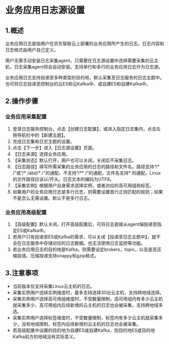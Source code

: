 # 业务应用日志源设置

## 1.概述
业务应用日志是指用户在京东智联云上部署的业务应用所产生的日志。日志内容和日志格式由用户自己定义。

用户无需手动安装日志采集agent，只需要在日志源设置中选择需要采集的云主机，日志采集agent将会自动安装。支持单行和多行的业务应用日志作为日志源。

业务应用日志支持投递至多种类型的目的地，默认采集至日志服务的日志主题中。也可将日志投递至控制台的云ES和云Kafka中，或自建ES和自建Kafka中。

## 2.操作步骤
### 业务应用采集配置
1. 登录日志服务控制台，点击【创建日志配置】，或进入指定日志集内，点击左侧导航栏中的【新建主题】。
2. 完成日志集和日志主题的设置。
3. 点击【下一步】进入【日志源设置】页面。
4. 【日志来源】选择业务应用。
5. 【采集状态】默认打开，用户也可以关闭。关闭后不采集日志。
6. 【日志路径】填写所需采集的业务应用的日志的路径和文件名，路径支持“/* /”或“/* /abd/* /"的通配，不支持“/** /”的通配，文件名支持* 的通配。Linux的文件路径应该以/开头。日志文本的编码为UTF8。
7. 【采集实例】根据用户自身需求选择实例，或者对应的高可用组和标签。
8. 如果用户的业务应用日志是多行日志，则需要设置首行正则匹配的规则；如果不是怎么无需设置。默认不是多行日志。

### 业务应用高级配置
1. 【高级配置】默认关闭。打开高级配置后，可将日志直接从agent端投递至指定ES或Kafka中。
2. 若用户只有投递至ES或Kafka的需求，可以关闭【投递至日志主题中】，就不会在日志服务中存储对应的日志数据。也无法使用日志监控等功能。
3. 若业务应用日志的目的地是Kafka，则需要设定brokers，topic，以及是否压缩投递。压缩投递支持snappy和gzip格式。

## 3.注意事项
- 当前版本仅支持采集Linux云主机的日志。
- 采集实例用户选择实例维度时，最多支持选择30台云主机，支持跨地域选择。
- 采集实例用户选择高可用组维度时，不受数量限制，高可用组内有多少云主机就采集多少，高可用组内后续新增的云主机的日志也会被采集，支持跨地域多选。
- 采集实例用户选择标签维度时，不受数量限制，标签内有多少云主机就采集多少，没有地域限制，标签内后续新增的云主机的日志也会被采集。
- 若高级配置中设置的目的地为自建ES或自建Kafka，则目的地ES或目的地Kafka前方的地域没有实际意义。

